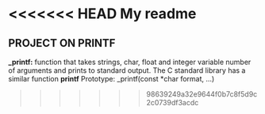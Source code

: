 <<<<<<< HEAD
My readme
=======
## PROJECT ON PRINTF
**_printf:** function that takes strings, char, float
and integer variable number of arguments and prints 
to standard output.
The C standard library has a similar function **printf**
Prototype: _printf(const *char format, ...)

>>>>>>> 98639249a32e9644f0b7c8f5d9c2c0739df3acdc
